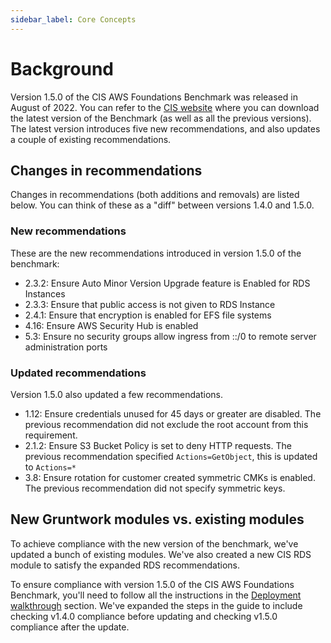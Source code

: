 ```yaml
---
sidebar_label: Core Concepts
---
```


# Background

Version 1.5.0 of the CIS AWS Foundations Benchmark was released in August of 2022. You can refer to the [CIS website](https://www.cisecurity.org/benchmark/amazon_web_services/)
where you can download the latest version of the Benchmark (as well as all the previous versions).
The latest version introduces five new recommendations, and also updates a couple of existing recommendations.

## Changes in recommendations

Changes in recommendations (both additions and removals) are listed below. You can think of these as a "diff"
between versions 1.4.0 and 1.5.0.

### New recommendations

These are the new recommendations introduced in version 1.5.0 of the benchmark:

- 2.3.2: Ensure Auto Minor Version Upgrade feature is Enabled for RDS Instances
- 2.3.3: Ensure that public access is not given to RDS Instance
- 2.4.1: Ensure that encryption is enabled for EFS file systems
- 4.16: Ensure AWS Security Hub is enabled
- 5.3: Ensure no security groups allow ingress from ::/0 to remote server administration ports

### Updated recommendations

Version 1.5.0 also updated a few recommendations.

- 1.12: Ensure credentials unused for 45 days or greater are disabled. The previous recommendation did not exclude the root account from this requirement.
- 2.1.2: Ensure S3 Bucket Policy is set to deny HTTP requests. The previous recommendation specified `Actions=GetObject`, this is updated to `Actions=*`
- 3.8: Ensure rotation for customer created symmetric CMKs is enabled. The previous recommendation did not specify symmetric keys.

## New Gruntwork modules vs. existing modules

To achieve compliance with the new version of the benchmark, we've updated a bunch of existing modules. We've also
created a new CIS RDS module to satisfy the expanded RDS recommendations.

To ensure compliance with version 1.5.0 of the CIS AWS Foundations Benchmark, you'll need to follow all the
instructions in the [Deployment walkthrough](deployment-walkthrough/step-1-check-your-live-infrastructure-is-cis-v1.4-compliant.md) section. We've
expanded the steps in the guide to include checking v1.4.0 compliance before updating and checking v1.5.0 compliance after the update.


<!-- ##DOCS-SOURCER-START
{
  "sourcePlugin": "local-copier",
  "hash": "83f0df96fda31a522dd578ffd80d4ac0"
}
##DOCS-SOURCER-END -->
